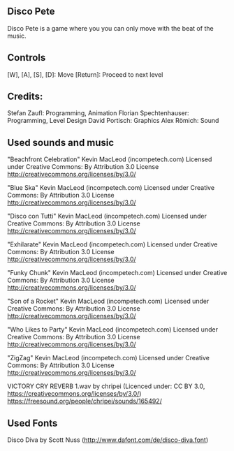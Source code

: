 Disco Pete
-----------------------
Disco Pete is a game where you you can only move with the beat of the music.

Controls
-----------------------
[W], [A], [S], [D]: Move
[Return]: Proceed to next level

Credits:
-----------------------
Stefan Zaufl: Programming, Animation
Florian Spechtenhauser: Programming, Level Design
David Portisch: Graphics
Alex Römich: Sound

Used sounds and music
----------------------------
"Beachfront Celebration" Kevin MacLeod (incompetech.com)
Licensed under Creative Commons: By Attribution 3.0 License
http://creativecommons.org/licenses/by/3.0/

"Blue Ska" Kevin MacLeod (incompetech.com)
Licensed under Creative Commons: By Attribution 3.0 License
http://creativecommons.org/licenses/by/3.0/

"Disco con Tutti" Kevin MacLeod (incompetech.com)
Licensed under Creative Commons: By Attribution 3.0 License
http://creativecommons.org/licenses/by/3.0/

"Exhilarate" Kevin MacLeod (incompetech.com)
Licensed under Creative Commons: By Attribution 3.0 License
http://creativecommons.org/licenses/by/3.0/

"Funky Chunk" Kevin MacLeod (incompetech.com)
Licensed under Creative Commons: By Attribution 3.0 License
http://creativecommons.org/licenses/by/3.0/

"Son of a Rocket" Kevin MacLeod (incompetech.com)
Licensed under Creative Commons: By Attribution 3.0 License
http://creativecommons.org/licenses/by/3.0/

"Who Likes to Party" Kevin MacLeod (incompetech.com)
Licensed under Creative Commons: By Attribution 3.0 License
http://creativecommons.org/licenses/by/3.0/

"ZigZag" Kevin MacLeod (incompetech.com)
Licensed under Creative Commons: By Attribution 3.0 License
http://creativecommons.org/licenses/by/3.0/

VICTORY CRY REVERB 1.wav by chripei (Licenced under: CC BY 3.0, https://creativecommons.org/licenses/by/3.0/)
https://freesound.org/people/chripei/sounds/165492/


Used Fonts
-----------------------------------
Disco Diva by Scott Nuss (http://www.dafont.com/de/disco-diva.font)
